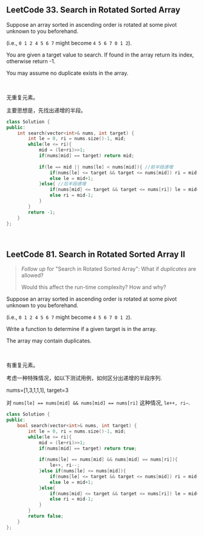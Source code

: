 ## LeetCode 33. Search in Rotated Sorted Array

Suppose an array sorted in ascending order is rotated at some pivot unknown to you beforehand.

(i.e., `0 1 2 4 5 6 7` might become `4 5 6 7 0 1 2`).

You are given a target value to search. If found in the array return its index, otherwise return -1.

You may assume no duplicate exists in the array.

<br>

无重复元素。

主要思想是，先找出递增的半段。

```cpp
class Solution {
public:
    int search(vector<int>& nums, int target) {
        int le = 0, ri = nums.size()-1, mid;
        while(le <= ri){
            mid = (le+ri)>>1;
            if(nums[mid] == target) return mid;
          
            if(le == mid || nums[le] < nums[mid]){ //前半段递增
                if(nums[le] <= target && target <= nums[mid]) ri = mid-1;
                else le = mid+1;
            }else{ //后半段递增
                if(nums[mid] <= target && target <= nums[ri]) le = mid+1;
                else ri = mid-1;
            }
        }
        return -1;
    }
};
```

<br>

## LeetCode 81. Search in Rotated Sorted Array II

> *Follow up* for "Search in Rotated Sorted Array":
> What if *duplicates* are allowed?
>
> Would this affect the run-time complexity? How and why?

Suppose an array sorted in ascending order is rotated at some pivot unknown to you beforehand.

(i.e., `0 1 2 4 5 6 7` might become `4 5 6 7 0 1 2`).

Write a function to determine if a given target is in the array.

The array may contain duplicates.

<br>

有重复元素。

考虑一种特殊情况，如以下测试用例，如何区分出递增的半段序列.

nums=[1,3,1,1,1], target=3

对 `nums[le] == nums[mid] && nums[mid] == nums[ri]` 这种情况, `le++, ri–`.

```cpp
class Solution {
public:
    bool search(vector<int>& nums, int target) {
        int le = 0, ri = nums.size()-1, mid;
        while(le <= ri){
            mid = (le+ri)>>1;
            if(nums[mid] == target) return true;
            
            if(nums[le] == nums[mid] && nums[mid] == nums[ri]){
                le++, ri--;
            }else if(nums[le] <= nums[mid]){
                if(nums[le] <= target && target <= nums[mid]) ri = mid-1;
                else le = mid+1;
            }else{
                if(nums[mid] <= target && target <= nums[ri]) le = mid+1;
                else ri = mid-1;
            }
        }
        return false;
    }
};
```

